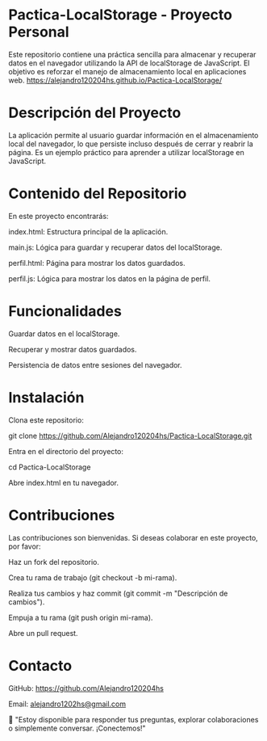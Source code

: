 # Pactica-LocalStorage - Proyecto Personal

Este repositorio contiene una práctica sencilla para almacenar y recuperar datos en el navegador utilizando la API de localStorage de JavaScript. El objetivo es reforzar el manejo de almacenamiento local en aplicaciones web. https://alejandro120204hs.github.io/Pactica-LocalStorage/



# Descripción del Proyecto

La aplicación permite al usuario guardar información en el almacenamiento local del navegador, lo que persiste incluso después de cerrar y reabrir la página. Es un ejemplo práctico para aprender a utilizar localStorage en JavaScript.

# Contenido del Repositorio

En este proyecto encontrarás:

index.html: Estructura principal de la aplicación.

main.js: Lógica para guardar y recuperar datos del localStorage.

perfil.html: Página para mostrar los datos guardados.

perfil.js: Lógica para mostrar los datos en la página de perfil.

# Funcionalidades

Guardar datos en el localStorage.

Recuperar y mostrar datos guardados.

Persistencia de datos entre sesiones del navegador.

# Instalación

Clona este repositorio:

git clone https://github.com/Alejandro120204hs/Pactica-LocalStorage.git


Entra en el directorio del proyecto:

cd Pactica-LocalStorage


Abre index.html en tu navegador.

# Contribuciones

Las contribuciones son bienvenidas. Si deseas colaborar en este proyecto, por favor:

Haz un fork del repositorio.

Crea tu rama de trabajo (git checkout -b mi-rama).

Realiza tus cambios y haz commit (git commit -m "Descripción de cambios").

Empuja a tu rama (git push origin mi-rama).

Abre un pull request.

# Contacto

GitHub: https://github.com/Alejandro120204hs

Email: alejandro1202hs@gmail.com

📩 "Estoy disponible para responder tus preguntas, explorar colaboraciones o simplemente conversar. ¡Conectemos!"
